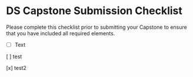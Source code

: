 # DS Capstone Submission Checklist

Please complete this checklist prior to submitting your Capstone to ensure that you have included all required elements.

- [ ] Text

[ ] test

[x] test2
